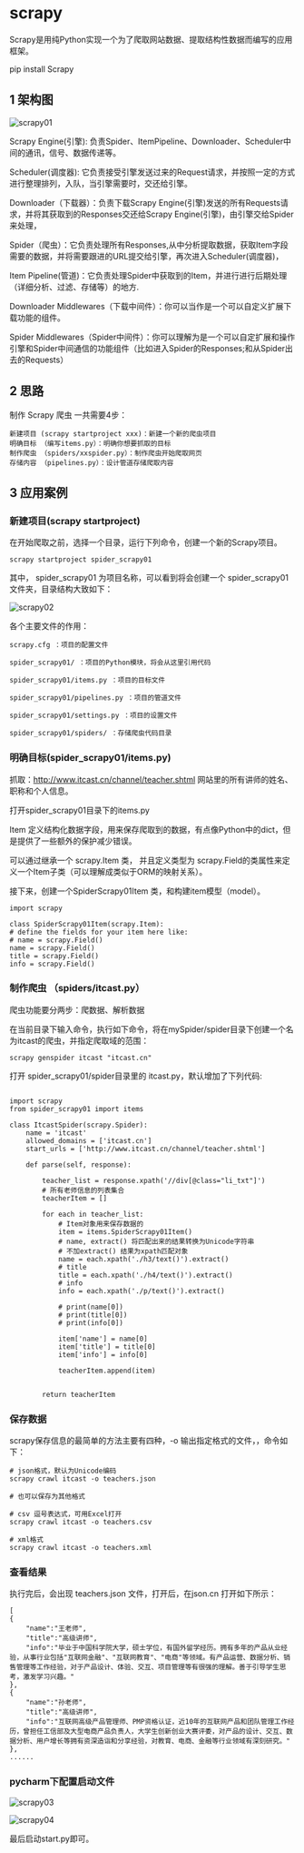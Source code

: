 # scrapy

Scrapy是用纯Python实现一个为了爬取网站数据、提取结构性数据而编写的应用框架。

pip install Scrapy

## 1 架构图

![scrapy01](https://s1.ax1x.com/2020/06/14/NS4hcT.png)


Scrapy Engine(引擎): 负责Spider、ItemPipeline、Downloader、Scheduler中间的通讯，信号、数据传递等。

Scheduler(调度器): 它负责接受引擎发送过来的Request请求，并按照一定的方式进行整理排列，入队，当引擎需要时，交还给引擎。

Downloader（下载器）：负责下载Scrapy Engine(引擎)发送的所有Requests请求，并将其获取到的Responses交还给Scrapy Engine(引擎)，由引擎交给Spider来处理，

Spider（爬虫）：它负责处理所有Responses,从中分析提取数据，获取Item字段需要的数据，并将需要跟进的URL提交给引擎，再次进入Scheduler(调度器)，

Item Pipeline(管道)：它负责处理Spider中获取到的Item，并进行进行后期处理（详细分析、过滤、存储等）的地方.

Downloader Middlewares（下载中间件）：你可以当作是一个可以自定义扩展下载功能的组件。

Spider Middlewares（Spider中间件）：你可以理解为是一个可以自定扩展和操作引擎和Spider中间通信的功能组件（比如进入Spider的Responses;和从Spider出去的Requests）

## 2 思路

制作 Scrapy 爬虫 一共需要4步：

    新建项目 (scrapy startproject xxx)：新建一个新的爬虫项目
    明确目标 （编写items.py）：明确你想要抓取的目标
    制作爬虫 （spiders/xxspider.py）：制作爬虫开始爬取网页
    存储内容 （pipelines.py）：设计管道存储爬取内容

## 3 应用案例

### 新建项目(scrapy startproject)

在开始爬取之前，选择一个目录，运行下列命令，创建一个新的Scrapy项目。

    scrapy startproject spider_scrapy01

其中， spider_scrapy01 为项目名称，可以看到将会创建一个 spider_scrapy01 文件夹，目录结构大致如下：

![scrapy02](https://s1.ax1x.com/2020/06/14/NS5i4I.png)


各个主要文件的作用：

    scrapy.cfg ：项目的配置文件

    spider_scrapy01/ ：项目的Python模块，将会从这里引用代码

    spider_scrapy01/items.py ：项目的目标文件

    spider_scrapy01/pipelines.py ：项目的管道文件

    spider_scrapy01/settings.py ：项目的设置文件

    spider_scrapy01/spiders/ ：存储爬虫代码目录

### 明确目标(spider_scrapy01/items.py)

抓取：http://www.itcast.cn/channel/teacher.shtml 网站里的所有讲师的姓名、职称和个人信息。

打开spider_scrapy01目录下的items.py

Item 定义结构化数据字段，用来保存爬取到的数据，有点像Python中的dict，但是提供了一些额外的保护减少错误。

可以通过继承一个 scrapy.Item 类， 并且定义类型为 scrapy.Field的类属性来定义一个Item子类（可以理解成类似于ORM的映射关系）。

接下来，创建一个SpiderScrapy01Item 类，和构建item模型（model）。
```    
import scrapy

class SpiderScrapy01Item(scrapy.Item):
# define the fields for your item here like:
# name = scrapy.Field()
name = scrapy.Field()
title = scrapy.Field()
info = scrapy.Field()
```

### 制作爬虫 （spiders/itcast.py）

爬虫功能要分两步：爬数据、解析数据

在当前目录下输入命令，执行如下命令，将在mySpider/spider目录下创建一个名为itcast的爬虫，并指定爬取域的范围：
```
scrapy genspider itcast "itcast.cn"
```

打开 spider_scrapy01/spider目录里的 itcast.py，默认增加了下列代码:
```

import scrapy
from spider_scrapy01 import items

class ItcastSpider(scrapy.Spider):
    name = 'itcast'
    allowed_domains = ['itcast.cn']
    start_urls = ['http://www.itcast.cn/channel/teacher.shtml']

    def parse(self, response):

        teacher_list = response.xpath('//div[@class="li_txt"]')
        # 所有老师信息的列表集合
        teacherItem = []

        for each in teacher_list:
            # Item对象用来保存数据的
            item = items.SpiderScrapy01Item()
            # name, extract() 将匹配出来的结果转换为Unicode字符串
            # 不加extract() 结果为xpath匹配对象
            name = each.xpath('./h3/text()').extract()
            # title
            title = each.xpath('./h4/text()').extract()
            # info
            info = each.xpath('./p/text()').extract()

            # print(name[0])
            # print(title[0])
            # print(info[0])

            item['name'] = name[0]
            item['title'] = title[0]
            item['info'] = info[0]

            teacherItem.append(item)


        return teacherItem
```

###  保存数据

scrapy保存信息的最简单的方法主要有四种，-o 输出指定格式的文件，，命令如下：
```
# json格式，默认为Unicode编码
scrapy crawl itcast -o teachers.json

# 也可以保存为其他格式

# csv 逗号表达式，可用Excel打开
scrapy crawl itcast -o teachers.csv

# xml格式
scrapy crawl itcast -o teachers.xml
```

### 查看结果

执行完后，会出现 teachers.json 文件，打开后，在json.cn 打开如下所示：

    [
    {
        "name":"王老师",
        "title":"高级讲师",
        "info":"毕业于中国科学院大学，硕士学位，有国外留学经历。拥有多年的产品从业经验，从事行业包括"互联网金融"、"互联网教育"、"电商"等领域。有产品运营、数据分析、销售管理等工作经验，对于产品设计、体验、交互、项目管理等有很强的理解。善于引导学生思考，激发学习兴趣。"
    },
    {
        "name":"孙老师",
        "title":"高级讲师",
        "info":"互联网高级产品管理师、PMP资格认证，近10年的互联网产品和团队管理工作经历，曾担任工信部及大型电商产品负责人，大学生创新创业大赛评委，对产品的设计、交互、数据分析、用户增长等拥有资深造诣和分享经验，对教育、电商、金融等行业领域有深刻研究。"
    },
    ......

### pycharm下配置启动文件

![scrapy03](https://s1.ax1x.com/2020/06/14/NSTr2q.png)

![scrapy04](https://s1.ax1x.com/2020/06/14/NSTDGn.png)


最后启动start.py即可。
